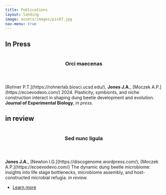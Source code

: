 ```yaml
---
title: Publications
layout: landing
image: assets/images/pic07.jpg
nav-menu: true
---
```


<!-- Main -->
<div id="main">

<!-- Two -->
<div>
<h2 id="content">In Press</h2>
<section id="two" class="spotlights">
	<section>
		<a href="generic.html" class="image">
			<img src="{% link assets/images/pic08.jpg %}" alt="" data-position="center center" />
		</a>
		<div class="content">
			<div class="inner">
				<header class="major">
					<h3>Orci maecenas</h3>
				</header>
				<p>[Rohner P.T.](https://rohnerlab.biosci.ucsd.edu/), <b>Jones J.A.</b>, [Moczek A.P.](https://ecoevodevo.com/) 2024. Plasticity, symbionts, and niche construction interact in shaping dung beetle development and evolution. <b>Journal of Experimental Biology</b>, <i>in press.</i></p>
			</div>
		</div>
	</section>
<h2 id="content">in review</h2>
<section id="two" class="spotlights">	
	<section>
		<a href="generic.html" class="image">
			<img src="{% link assets/images/pic10.jpg %}" alt="" data-position="25% 25%" />
		</a>
		<div class="content">
			<div class="inner">
				<header class="major">
					<h3>Sed nunc ligula</h3>
				</header>
				<p><b>Jones J.A.</b>, [Newton I.G.](https://discogenome.wordpress.com/), [Moczek A.P.](https://ecoevodevo.com/) The dynamic dung beetle microbiome: insights into life stage bottlenecks, microbiome assembly, and host-constructed microbial refugia. <i>in review.</i></p>
				<ul class="actions">
					<li><a href="generic.html" class="button">Learn more</a></li>
				</ul>
			</div>
		</div>
	</section>
</section>



